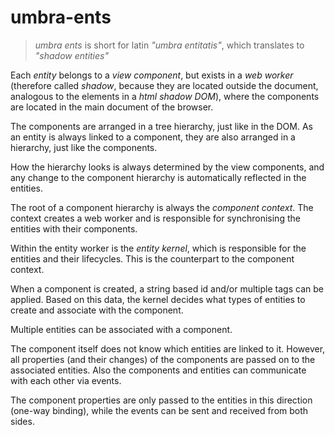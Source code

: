 # umbra-ents

> _umbra ents_ is short for latin _"umbra entitatis"_, which translates to _"shadow entities"_

Each _entity_ belongs to a _view component_, but exists in a _web worker_ (therefore called _shadow_, because they are located outside the document, analogous to the elements in a _html shadow DOM_), where the components are located in the main document of the browser.

The components are arranged in a tree hierarchy, just like in the DOM.
As an entity is always linked to a component, they are also arranged in a hierarchy, just like the components.

How the hierarchy looks is always determined by the view components, and any change to the component hierarchy is automatically reflected in the entities.
 
The root of a component hierarchy is always the _component context_. The context creates a web worker and is responsible for synchronising the entities with their components.

Within the entity worker is the _entity kernel_, which is responsible for the entities and their lifecycles. This is the counterpart to the component context.

When a component is created, a string based id and/or multiple tags can be applied. Based on this data, the kernel decides what types of entities to create and associate with the component. 
 
Multiple entities can be associated with a component.

The component itself does not know which entities are linked to it.
However, all properties (and their changes) of the components are passed on to the associated entities.
Also the components and entities can communicate with each other via events.

The component properties are only passed to the entities in this direction (one-way binding), while the events can be sent and received from both sides.
